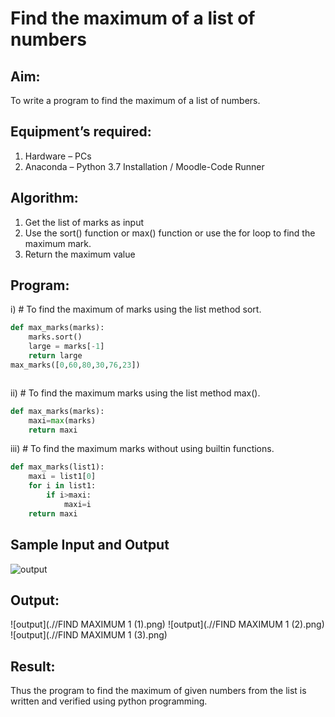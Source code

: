 # Find the maximum of a list of numbers
## Aim:
To write a program to find the maximum of a list of numbers.
## Equipment’s required:
1.	Hardware – PCs
2.	Anaconda – Python 3.7 Installation / Moodle-Code Runner
## Algorithm:
1.	Get the list of marks as input
2.	Use the sort() function or max() function or use the for loop to find the maximum mark.
3.	Return the maximum value
## Program:

i)	# To find the maximum of marks using the list method sort.
```Python
def max_marks(marks):
    marks.sort()
    large = marks[-1]
    return large
max_marks([0,60,80,30,76,23])



```

ii)	# To find the maximum marks using the list method max().
```Python
def max_marks(marks):
    maxi=max(marks)
    return maxi


```

iii) # To find the maximum marks without using builtin functions.
```Python
def max_marks(list1):
    maxi = list1[0]
    for i in list1:
        if i>maxi:
            maxi=i
    return maxi


```
## Sample Input and Output
 ![output](./img/max_marks1.jpg)


## Output:
![output](.//FIND MAXIMUM 1 (1).png)
![output](.//FIND MAXIMUM 1 (2).png)
![output](.//FIND MAXIMUM 1 (3).png)

## Result:
Thus the program to find the maximum of given numbers from the list is written and verified using python programming.